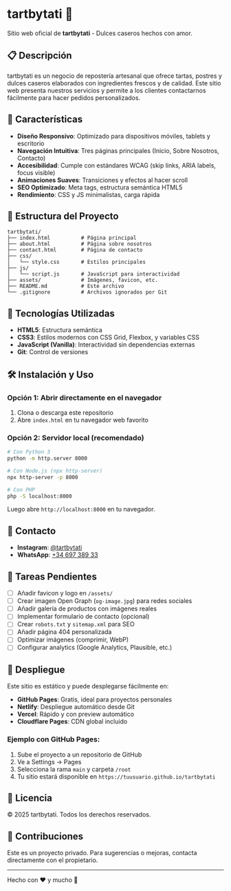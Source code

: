 # tartbytati 🍰

Sitio web oficial de **tartbytati** - Dulces caseros hechos con amor.

## 📋 Descripción

tartbytati es un negocio de repostería artesanal que ofrece tartas, postres y dulces caseros elaborados con ingredientes frescos y de calidad. Este sitio web presenta nuestros servicios y permite a los clientes contactarnos fácilmente para hacer pedidos personalizados.

## 🚀 Características

- **Diseño Responsivo**: Optimizado para dispositivos móviles, tablets y escritorio
- **Navegación Intuitiva**: Tres páginas principales (Inicio, Sobre Nosotros, Contacto)
- **Accesibilidad**: Cumple con estándares WCAG (skip links, ARIA labels, focus visible)
- **Animaciones Suaves**: Transiciones y efectos al hacer scroll
- **SEO Optimizado**: Meta tags, estructura semántica HTML5
- **Rendimiento**: CSS y JS minimalistas, carga rápida

## 📁 Estructura del Proyecto

```
tartbytati/
├── index.html          # Página principal
├── about.html          # Página sobre nosotros
├── contact.html        # Página de contacto
├── css/
│   └── style.css       # Estilos principales
├── js/
│   └── script.js       # JavaScript para interactividad
├── assets/             # Imágenes, favicon, etc.
├── README.md           # Este archivo
└── .gitignore          # Archivos ignorados por Git
```

## 🎨 Tecnologías Utilizadas

- **HTML5**: Estructura semántica
- **CSS3**: Estilos modernos con CSS Grid, Flexbox, y variables CSS
- **JavaScript (Vanilla)**: Interactividad sin dependencias externas
- **Git**: Control de versiones

## 🛠️ Instalación y Uso

### Opción 1: Abrir directamente en el navegador

1. Clona o descarga este repositorio
2. Abre `index.html` en tu navegador web favorito

### Opción 2: Servidor local (recomendado)

```bash
# Con Python 3
python -m http.server 8000

# Con Node.js (npx http-server)
npx http-server -p 8000

# Con PHP
php -S localhost:8000
```

Luego abre `http://localhost:8000` en tu navegador.

## 📱 Contacto

- **Instagram**: [@tartbytati](https://instagram.com/tartbytati)
- **WhatsApp**: [+34 697 389 33](https://wa.me/3469738933)

## 📝 Tareas Pendientes

- [ ] Añadir favicon y logo en `/assets/`
- [ ] Crear imagen Open Graph (`og-image.jpg`) para redes sociales
- [ ] Añadir galería de productos con imágenes reales
- [ ] Implementar formulario de contacto (opcional)
- [ ] Crear `robots.txt` y `sitemap.xml` para SEO
- [ ] Añadir página 404 personalizada
- [ ] Optimizar imágenes (comprimir, WebP)
- [ ] Configurar analytics (Google Analytics, Plausible, etc.)

## 🚀 Despliegue

Este sitio es estático y puede desplegarse fácilmente en:

- **GitHub Pages**: Gratis, ideal para proyectos personales
- **Netlify**: Despliegue automático desde Git
- **Vercel**: Rápido y con preview automático
- **Cloudflare Pages**: CDN global incluido

### Ejemplo con GitHub Pages:

1. Sube el proyecto a un repositorio de GitHub
2. Ve a Settings → Pages
3. Selecciona la rama `main` y carpeta `/root`
4. Tu sitio estará disponible en `https://tuusuario.github.io/tartbytati`

## 📄 Licencia

© 2025 tartbytati. Todos los derechos reservados.

## 🤝 Contribuciones

Este es un proyecto privado. Para sugerencias o mejoras, contacta directamente con el propietario.

---

Hecho con ❤️ y mucho 🍰